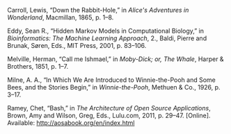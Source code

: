 Carroll, Lewis, “Down the Rabbit-Hole,” in _Alice's Adventures in Wonderland_, Macmillan, 1865, p. 1–8.

Eddy, Sean R., “Hidden Markov Models in Computational Biology,” in _Bioinformatics: The Machine Learning Approach_, 2., Baldi, Pierre and Brunak, Søren, Eds., MIT Press, 2001, p. 83–106.

Melville, Herman, “Call me Ishmael,” in _Moby-Dick; or, The Whale_, Harper & Brothers, 1851, p. 1–7.

Milne, A. A., “In Which We Are Introduced to Winnie-the-Pooh and Some Bees, and the Stories Begin,” in _Winnie-the-Pooh_, Methuen & Co., 1926, p. 3–17.

Ramey, Chet, “Bash,” in _The Architecture of Open Source Applications_, Brown, Amy and Wilson, Greg, Eds., Lulu.com, 2011, p. 29–47. [Online].  Available: http://aosabook.org/en/index.html